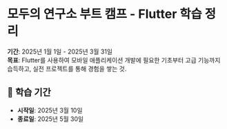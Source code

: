# 모두의 연구소 부트 캠프 - Flutter 학습 정리

**기간**: 2025년 1월 1일 - 2025년 3월 31일  
**목표**: Flutter를 사용하여 모바일 애플리케이션 개발에 필요한 기초부터 고급 기능까지 습득하고, 실전 프로젝트를 통해 경험을 쌓는 것.

## 📅 학습 기간

- **시작일**: 2025년 3월 10일
- **종료일**: 2025년 5월 30일
